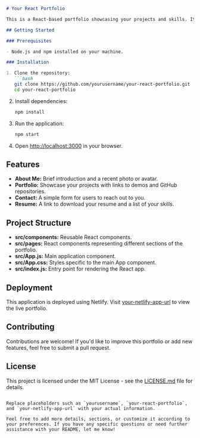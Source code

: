 


```markdown
# Your React Portfolio

This is a React-based portfolio showcasing your projects and skills. It includes different sections such as About Me, Portfolio, Contact, and Resume.

## Getting Started

### Prerequisites

- Node.js and npm installed on your machine.

### Installation

1. Clone the repository:
   ```bash
   git clone https://github.com/yourusername/your-react-portfolio.git
   cd your-react-portfolio
   ```

2. Install dependencies:
   ```bash
   npm install
   ```

3. Run the application:
   ```bash
   npm start
   ```

4. Open [http://localhost:3000](http://localhost:3000) in your browser.

## Features

- **About Me:** Brief introduction and a recent photo or avatar.
- **Portfolio:** Showcase your projects with links to demos and GitHub repositories.
- **Contact:** A simple form for users to reach out to you.
- **Resume:** A link to download your resume and a list of your skills.

## Project Structure

- **src/components:** Reusable React components.
- **src/pages:** React components representing different sections of the portfolio.
- **src/App.js:** Main application component.
- **src/App.css:** Styles specific to the main App component.
- **src/index.js:** Entry point for rendering the React app.

## Deployment

This application is deployed using Netlify. Visit [your-netlify-app-url](https://your-netlify-app-url) to view the live portfolio.

## Contributing

Contributions are welcome! If you'd like to improve this portfolio or add new features, feel free to submit a pull request.

## License

This project is licensed under the MIT License - see the [LICENSE.md](LICENSE.md) file for details.
```

Replace placeholders such as `yourusername`, `your-react-portfolio`, and `your-netlify-app-url` with your actual information.

Feel free to add more details, sections, or customize it according to your preferences. If you have any specific questions or need further assistance with your README, let me know!
